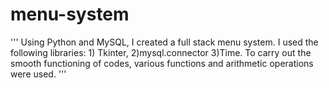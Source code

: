 # menu-system
''' Using Python and MySQL, I created a full stack menu system. I used the following libraries: 1) Tkinter, 2)mysql.connector 3)Time. To carry out the smooth functioning of codes, various functions and arithmetic operations were used. '''
